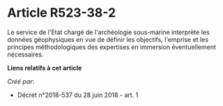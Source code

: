 # Article R523-38-2

Le service de l'Etat chargé de l'archéologie sous-marine interprète les données géophysiques en vue de définir les objectifs,
l'emprise et les principes méthodologiques des expertises en immersion éventuellement nécessaires.

**Liens relatifs à cet article**

_Créé par_:

  - Décret n°2018-537 du 28 juin 2018 - art. 1
